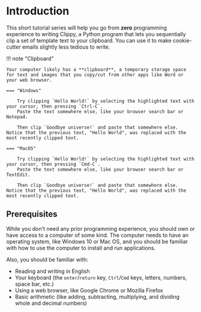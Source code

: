 # Introduction

This short tutorial series will help you go from **zero** programming experience to writing Clippy, a Python program that lets you sequentially clip a set of template text to your clipboard.
You can use it to make cookie-cutter emails slightly less tedious to write.


!!! note "Clipboard"

    Your computer likely has a **clipboard**, a temporary storage space for text and images that you copy/cut from other apps like Word or your web browser.

    === "Windows"

        Try clipping `Hello World!` by selecting the highlighted text with your cursor, then pressing `Ctrl-C`.
        Paste the text somewhere else, like your browser search bar or Notepad.

        Then clip `Goodbye universe!` and paste that somewhere else. Notice that the previous text, "Hello World", was replaced with the most recently clipped text.

    === "MacOS"

        Try clipping `Hello World!` by selecting the highlighted text with your cursor, then pressing `Cmd-C`.
        Paste the text somewhere else, like your browser search bar or TextEdit.

        Then clip `Goodbye universe!` and paste that somewhere else. Notice that the previous text, "Hello World", was replaced with the most recently clipped text.



## Prerequisites

While you don't need any prior programming experience, you should own or have access to a computer of some kind.
The computer needs to have an operating system, like Windows 10 or Mac OS, and you should be familiar with how to use the computer to install and run applications.

Also, you should be familiar with:

* Reading and writing in English
* Your keyboard (the `enter`/`return` key, `Ctrl`/`Cmd` keys, letters, numbers, space bar, etc.)
* Using a web browser, like Google Chrome or Mozilla Firefox
* Basic arithmetic (like adding, subtracting, multiplying, and dividing whole and decimal numbers)
